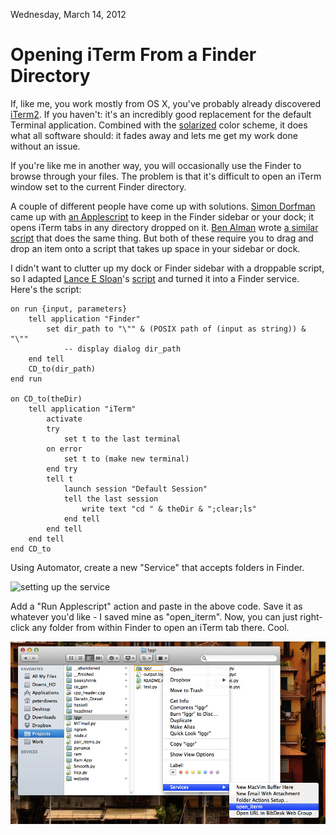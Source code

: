 Wednesday, March 14, 2012  
# Opening iTerm From a Finder Directory

If, like me, you work mostly from OS X, you've probably already discovered [iTerm2][1]. If you haven't: it's an incredibly good replacement for the default Terminal application. Combined with the [solarized][2] color scheme, it does what all software should: it fades away and lets me get my work done without an issue.

If you're like me in another way, you will occasionally use the Finder to browse through your files. The problem is that it's difficult to open an iTerm window set to the current Finder directory.

A couple of different people have come up with solutions. [Simon Dorfman][3] came up with [an Applescript][4] to keep in the Finder sidebar or your dock; it opens iTerm tabs in any directory dropped on it. [Ben Alman][5] wrote [a similar script][6] that does the same thing. But both of these require you to drag and drop an item onto a script that takes up space in your sidebar or dock.

I didn't want to clutter up my dock or Finder sidebar with a droppable script, so I adapted [Lance E Sloan][7]'s [script][8] and turned it into a Finder service.  Here's the script:

	on run {input, parameters}
		tell application "Finder"
			set dir_path to "\"" & (POSIX path of (input as string)) & "\""
				-- display dialog dir_path
		end tell
		CD_to(dir_path)
	end run
	
	on CD_to(theDir)
		tell application "iTerm"
			activate
			try
				set t to the last terminal
			on error
				set t to (make new terminal)
			end try
			tell t
				launch session "Default Session"
				tell the last session
					write text "cd " & theDir & ";clear;ls"
				end tell
			end tell
		end tell
	end CD_to

Using Automator, create a new "Service" that accepts folders in Finder.

![setting up the service][9]

Add a "Run Applescript" action and paste in the above code.
Save it as whatever you'd like - I saved mine as "open_iterm". Now, you can just right-click any folder from within Finder to 
open an iTerm tab there. Cool.

![the service in action][10]


[1]: http://www.google.com/url?sa=t&rct=j&q=iterm&source=web&cd=8&ved=0CGIQFjAH&url=http%3A%2F%2Fwww.iterm2.com%2F&ei=7qlgT6G3Ao2IrAfhtISaBg&usg=AFQjCNG7IStoNOzSPwdmFLWs4251hvTXvA
[2]: http://www.google.com/url?sa=t&rct=j&q=iterm&source=web&cd=8&ved=0CGIQFjAH&url=http%3A%2F%2Fwww.iterm2.com%2F&ei=7qlgT6G3Ao2IrAfhtISaBg&usg=AFQjCNG7IStoNOzSPwdmFLWs4251hvTXvA
[3]: http://snippets.dzone.com/user/SimonDorfman
[4]: http://snippets.dzone.com/posts/show/961
[5]: http://benalman.com/
[6]: https://gist.github.com/905546
[7]: https://github.com/lsloan
[8]: https://gist.github.com/1265327
[9]: /static/img/applescript_service.tff "Setting up the service"
[10]: /static/img/applescript_service_in_action.tiff "Using the new service"
